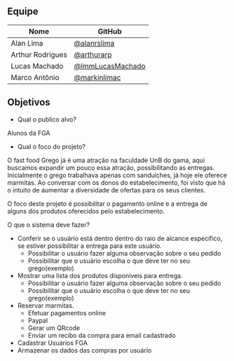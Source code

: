 ## Equipe

| Nome | GitHub|
|--|--|
| Alan Lima | [@alanrslima](https://github.com/alanrslima) |
| Arthur Rodrigues | [@arthurarp](https://github.com/arthurarp) |
| Lucas Machado | [@lmmLucasMachado](https://github.com/lmmLucasMachado) |
| Marco Antônio| [@markinlimac](https://github.com/markinlimac) |




## Objetivos

 - Qual o publico alvo?

Alunos da FGA

- Qual o foco do projeto?

O fast food Grego já é uma atração na faculdade UnB do gama, aqui buscamos expandir um pouco essa atração, possibilitando as entregas. Inicialmente o grego trabalhava apenas com sanduíches, já hoje ele oferece marmitas. Ao conversar com os donos do estabelecimento, foi visto que há o intuito de aumentar a diversidade de ofertas para os seus clientes.

O foco deste projeto é possibilitar o pagamento online e a entrega de alguns dos produtos oferecidos pelo estabelecimento.

O que o sistema deve fazer?

- Conferir se o usuário está dentro dentro do raio de alcance específico, se estiver possibilitar a entrega para este usuário.
    - Possibilitar o usuário fazer alguma observação sobre o seu pedido
    - Possibilitar que o usuário escolha o que deve ter no seu grego(exemplo)
- Mostrar uma lista dos produtos disponíveis para entrega.
    - Possibilitar o usuário fazer alguma observação sobre o seu pedido
    - Possibilitar que o usuário escolha o que deve ter no seu grego(exemplo)
- Reservar marmitas.
    - Efetuar pagamentos online
    - Paypal
    - Gerar um QRcode
    - Enviar um recibo da compra para email cadastrado
- Cadastrar Usuários FGA
- Armazenar os dados das compras por usuário

